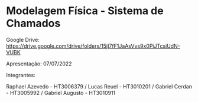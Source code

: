 # Modelagem Física - Sistema de Chamados

Google Drive: https://drive.google.com/drive/folders/15jI7fF1JaAsVvs9x0PiJTcsiUdN-VUBK

Apresentação: 07/07/2022

Integrantes:

Raphael Azevedo - HT3006379 / Lucas Reuel - HT3010201 / Gabriel Cerdan - HT3005992 / Gabriel Augusto - HT3010911
